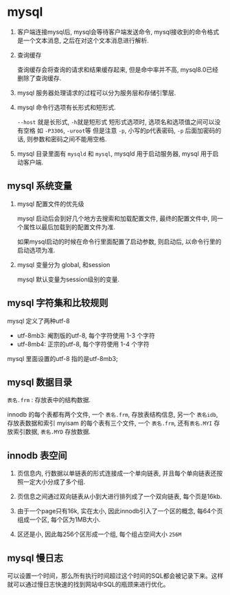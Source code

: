 # mysql

1. 客户端连接mysql后, mysql会等待客户端发送命令, mysql接收到的命令格式是一个文本消息, 之后在对这个文本消息进行解析.

2. 查询缓存

   查询缓存会将查询的请求和结果缓存起来, 但是命中率并不高, mysql8.0已经删除了查询缓存.

3. mysql 服务器处理请求的过程可以分为服务层和存储引擎层.

4. mysql 命令行选项有长形式和短形式.

   `--host` 就是长形式, `-h`就是短形式
   短形式选项时, 选项名和选项值之间可以没有空格 如 `-P3306`, `-uroot`等
   但是注意 `-p`, 小写的p代表密码, `-p` 后面加密码的话, 则参数和密码之间不能用空格.

5. mysql 目录里面有 `mysqld` 和 `mysql`, mysqld 用于启动服务器, mysql 用于启动客户端.

## mysql 系统变量

1. mysql 配置文件的优先级

   mysql 启动后会到好几个地方去搜索和加载配置文件, 最终的配置文件中, 同一个属性以最后加载到的配置文件为准.

   如果mysql启动的时候在命令行里面配置了启动参数, 则启动后, 以命令行里的启动选项为准.

2. mysql 变量分为 global, 和session

   mysql 默认变量为session级别的变量.

## mysql 字符集和比较规则

   mysql 定义了两种utf-8

   - utf-8mb3: 阉割版的utf-8, 每个字符使用 1-3 个字符
   - utf-8mb4: 正宗的utf-8, 每个字符使用 1-4 个字符

   mysql 里面设置的utf-8 指的是utf-8mb3;


## mysql 数据目录

`表名.frm` : 存放表中的结构数据.

innodb 的每个表都有两个文件, 一个 `表名.frm`, 存放表结构信息, 另一个 `表名idb`, 存放表数据和索引
myisam 的每个表有三个文件, 一个 `表名.frm`, 还有`表名.MYI` 存放索引数据, `表名.MYD` 存放数据.


## innodb 表空间

1. 页信息内, 行数据以单链表的形式连接成一个单向链表, 并且每个单向链表还按照一定大小分成了多个组.

2. 页信息之间通过双向链表从小到大进行排列成了一个双向链表, 每个页是16kb.

3. 由于一个page只有16k, 实在太小, 因此innodb引入了一个区的概念, 每64个页组成一个区, 每个区为1MB大小.

4. 区还是小, 因此每256个区形成一个组, 每个组占空间大小 `256M`


## mysql 慢日志

 可以设置一个时间，那么所有执行时间超过这个时间的SQL都会被记录下来。这样就可以通过慢日志快速的找到网站中SQL的瓶颈来进行优化。
